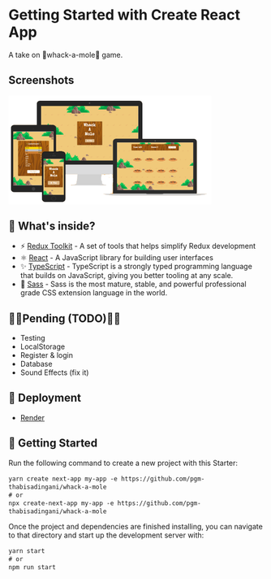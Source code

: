 # Getting Started with Create React App

A take on 🚀whack-a-mole🚀 game.

## Screenshots

<div style="display: flex">
    <img src="./src/assets/whack-a-mole.png" alt=" whack a hole" style="width: 400px"/>
</div>

## 🧐 What's inside?

- ⚡️ [Redux Toolkit](https://redux-toolkit.js.org/) - A set of tools that helps simplify Redux development
- ⚛️ [React](https://reactjs.org/) - A JavaScript library for building user interfaces
- ✨ [TypeScript](https://www.typescriptlang.org/) - TypeScript is a strongly typed programming language that builds on JavaScript, giving you better tooling at any scale.
- 🎉 [Sass](https://sass-lang.com/) - Sass is the most mature, stable, and powerful professional grade CSS extension language in the world.

## 📏📏Pending (TODO)📏📏

- Testing
- LocalStorage
- Register & login
- Database
- Sound Effects (fix it)

## 🦋 Deployment

- [Render](https://render.com/)

## 🚀 Getting Started

Run the following command to create a new project with this Starter:

```
yarn create next-app my-app -e https://github.com/pgm-thabisadingani/whack-a-mole
# or
npx create-next-app my-app -e https://github.com/pgm-thabisadingani/whack-a-mole
```

Once the project and dependencies are finished installing, you can navigate to that directory and start up the development server with:

```
yarn start
# or
npm run start
```
